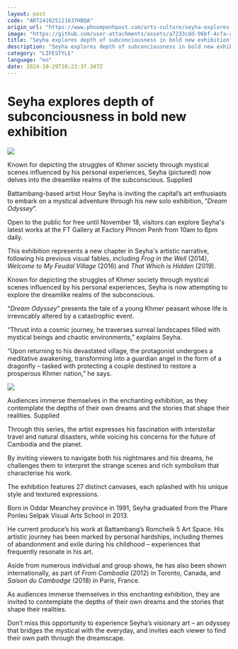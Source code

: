 ```yaml
---
layout: post
code: "ART241025121637HBQA"
origin_url: "https://www.phnompenhpost.com/arts-culture/seyha-explores-depth-of-subconciousness-in-bold-new-exhibition"
image: "https://github.com/user-attachments/assets/a7233cdd-96bf-4cfa-a12a-8dbe6221b1e9"
title: "Seyha explores depth of subconciousness in bold new exhibition"
description: "​​Seyha explores depth of subconciousness in bold new exhibition​"
category: "LIFESTYLE"
language: "en"
date: 2024-10-29T10:23:37.347Z
---
```


# Seyha explores depth of subconciousness in bold new exhibition

![](https://github.com/user-attachments/assets/a2aa9162-37e3-4ec7-a61f-dc8dd595a14e)

Known for depicting the struggles of Khmer society through mystical scenes influenced by his personal experiences, Seyha (pictured) now delves into the dreamlike realms of the subconscious. Supplied

Battambang-based artist Hour Seyha is inviting the capital’s art enthusiasts to embark on a mystical adventure through his new solo exhibition, “_Dream Odyssey_”. 

Open to the public for free until November 18, visitors can explore Seyha's latest works at the FT Gallery at Factory Phnom Penh from 10am to 6pm daily.

This exhibition represents a new chapter in Seyha's artistic narrative, following his previous visual fables, including _Frog in the Well_ (2014), _Welcome to My Feudal Village_ (2016) and _That Which is Hidden_ (2019). 

Known for depicting the struggles of Khmer society through mystical scenes influenced by his personal experiences, Seyha is now attempting to explore the dreamlike realms of the subconscious.

“_Dream Odyssey_” presents the tale of a young Khmer peasant whose life is irrevocably altered by a catastrophic event. 

“Thrust into a cosmic journey, he traverses surreal landscapes filled with mystical beings and chaotic environments,” explains Seyha.

“Upon returning to his devastated village, the protagonist undergoes a meditative awakening, transforming into a guardian angel in the form of a dragonfly – tasked with protecting a couple destined to restore a prosperous Khmer nation,” he says. 

![](https://pppenglish.sgp1.cdn.digitaloceanspaces.com/image/main/202410/25_10_2024_img_8636.jpg)

Audiences immerse themselves in the enchanting exhibition, as they contemplate the depths of their own dreams and the stories that shape their realities. Supplied

Through this series, the artist expresses his fascination with interstellar travel and natural disasters, while voicing his concerns for the future of Cambodia and the planet. 

By inviting viewers to navigate both his nightmares and his dreams, he challenges them to interpret the strange scenes and rich symbolism that characterise his work. 

The exhibition features 27 distinct canvases, each splashed with his unique style and textured expressions.

Born in Oddar Meanchey province in 1991, Seyha graduated from the Phare Ponleu Selpak Visual Arts School in 2013. 

He current produce’s his work at Battambang’s Romcheik 5 Art Space. His artistic journey has been marked by personal hardships, including themes of abandonment and exile during his childhood – experiences that frequently resonate in his art.

Aside from numerous individual and group shows, he has also been shown internationally, as part of _From Cambodia_ (2012) in Toronto, Canada, and _Saison du Cambodge_ (2018) in Paris, France.

As audiences immerse themselves in this enchanting exhibition, they are invited to contemplate the depths of their own dreams and the stories that shape their realities.

Don’t miss this opportunity to experience Seyha’s visionary art – an odyssey that bridges the mystical with the everyday, and invites each viewer to find their own path through the dreamscape.